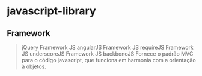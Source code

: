 # javascript-library

## Framework
> jQuery
Framework JS
> angularJS
Framework JS
> requireJS
Framework JS
> underscoreJS
Framework JS
> backboneJS
Fornece o padrão MVC para o código javascript, que funciona em harmonia com a orientação à objetos.